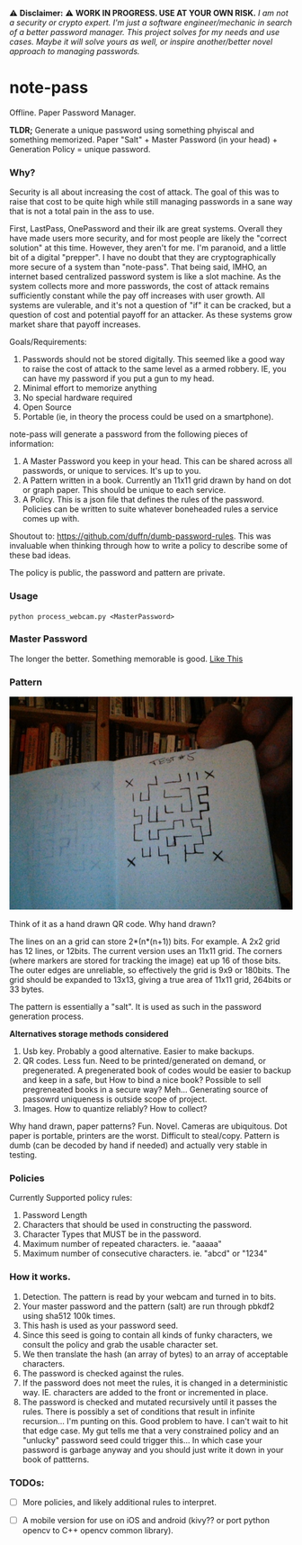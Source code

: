 
:warning: **Disclaimer:** :warning:
**WORK IN PROGRESS. USE AT YOUR OWN RISK.** *I am not a security or crypto expert. I'm just a software engineer/mechanic in search of a better password manager. This project solves for my needs and use cases. Maybe it will solve yours as well, or inspire another/better novel approach to managing passwords.*

# note-pass
Offline. Paper Password Manager.

**TLDR;** Generate a unique password using something phyiscal and something memorized. Paper "Salt" + Master Password (in your head) + Generation Policy = unique password.

### Why?

Security is all about increasing the cost of attack. The goal of this was to raise that cost to be quite high while still managing passwords in a sane way that is not a total pain in the ass to use.

First, LastPass, OnePassword and their ilk are great systems. Overall they have made users more security, and for most people are likely the "correct solution" at this time. However, they aren't for me. I'm paranoid, and a little bit of a digital "prepper". I have no doubt that they are cryptographically more secure of a system than "note-pass". That being said, IMHO, an internet based centralized password system is like a slot machine. As the system collects more and more passwords, the cost of attack remains sufficiently constant while the pay off increases with user growth. All systems are vulerable, and it's not a question of "if" it can be cracked, but a question of cost and potential payoff for an attacker. As these systems grow market share that payoff increases.

Goals/Requirements:
1) Passwords should not be stored digitally. This seemed like a good way to raise the cost of attack to the same level as a armed robbery. IE, you can have my password if you put a gun to my head.
2) Minimal effort to memorize anything
3) No special hardware required
4) Open Source
5) Portable (ie, in theory the process could be used on a smartphone).

note-pass will generate a password from the following pieces of information:
1. A Master Password you keep in your head. This can be shared across all passwords, or unique to services. It's up to you.
2. A Pattern written in a book. Currently an 11x11 grid drawn by hand on dot or graph paper. This should be unique to each service.
3. A Policy. This is a json file that defines the rules of the password. Policies can be written to suite whatever boneheaded rules a service comes up with.

Shoutout to: https://github.com/duffn/dumb-password-rules. This was invaluable when thinking through how to write a policy to describe some of these bad ideas.

The policy is public, the password and pattern are private.

### Usage

`python process_webcam.py <MasterPassword>`

### Master Password

The longer the better. Something memorable is good. [Like This](https://xkcd.com/936/)

### Pattern

![Pattern Image](/test_pattern_5.jpg?raw=true)

Think of it as a hand drawn QR code. Why hand drawn? 

The lines on an a grid can store 2*(n*(n+1)) bits. For example. A 2x2 grid has 12 lines, or 12bits.
The current version uses an 11x11 grid. The corners (where markers are stored for tracking the image) eat up 16 of those bits.
The outer edges are unreliable, so effectively the grid is 9x9 or 180bits. The grid should be expanded to 13x13, giving a true
area of 11x11 grid, 264bits or 33 bytes.

The pattern is essentially a "salt". It is used as such in the password generation process.

**Alternatives storage methods considered**
1) Usb key. Probably a good alternative. Easier to make backups.
2) QR codes. Less fun. Need to be printed/generated on demand, or pregenerated. A pregenerated book of codes would be easier to backup and keep in a safe, but How to bind a nice book? Possible to sell pregreneated books in a secure way? Meh... Generating source of passowrd uniqueness is outside scope of project.
3) Images. How to quantize reliably? How to collect?

Why hand drawn, paper patterns? Fun. Novel. Cameras are ubiquitous. Dot paper is portable, printers are the worst. Difficult to steal/copy. Pattern is dumb (can be decoded by hand if needed) and actually very stable in testing.
 
### Policies
Currently Supported policy rules:
1. Password Length
2. Characters that should be used in constructing the password.
3. Character Types that MUST be in the password.
4. Maximum number of repeated characters. ie. "aaaaa"
5. Maximum number of consecutive characters. ie. "abcd" or "1234"

### How it works.

1. Detection. The pattern is read by your webcam and turned in to bits.
2. Your master password and the pattern (salt) are run through pbkdf2 using sha512 100k times.
3. This hash is used as your password seed.
4. Since this seed is going to contain all kinds of funky characters, we consult the policy and grab the usable character set.
5. We then translate the hash (an array of bytes) to an array of acceptable characters.
6. The password is checked against the rules.
7. If the password does not meet the rules, it is changed in a deterministic way. IE. characters are added to the front or incremented in place.
8. The password is checked and mutated recursively until it passes the rules. There is possibly a set of conditions that result in infinite recursion... I'm punting on this. Good problem to have. I can't wait to hit that edge case. My gut tells me that a very constrained policy and an "unlucky" password seed could trigger this... In which case your password is garbage anyway and you should just write it down in your book of pattterns.

### TODOs:

- [ ] More policies, and likely additional rules to interpret.
- [ ] A mobile version for use on iOS and android (kivy?? or port python opencv to C++ opencv common library).

